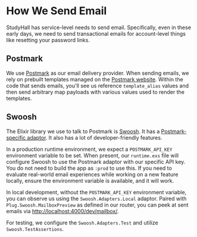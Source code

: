# How We Send Email

StudyHall has service-level needs to send email. Specifically, even in these early days, we need to send transactional emails for account-level things like resetting your password links.

## Postmark

We use [Postmark] as our email delivery provider. When sending emails, we rely on prebuilt templates managed on the [Postmark website][admin]. Within the code that sends emails, you'll see us reference `template_alias` values and then send arbitrary map payloads with various values used to render the templates.

[Postmark]: https://postmarkapp.com
[admin]: https://account.postmarkapp.com/servers/11734328/streams

## Swoosh

The Elixir library we use to talk to Postmark is [Swoosh]. It has a [Postmark-specific adaptor]. It also has a lot of developer-friendly features.

[Swoosh]: https://hexdocs.pm/swoosh/Swoosh.html
[Postmark-specific adaptor]: https://hexdocs.pm/swoosh/Swoosh.Adapters.Postmark.html

In a production runtime environment, we expect a `POSTMARK_API_KEY` environment variable to be set. When present, our `runtime.exs` file will configure Swoosh to use the Postmark adaptor with our specific API key. You do not need to build the app as `:prod` to use this. If you need to evaluate real-world email experiences while working on a new feature locally, ensure the environment variable is available, and it will work.

In local development, without the `POSTMARK_API_KEY` environment variable, you can observe us using the `Swoosh.Adapters.Local` adaptor. Paired with `Plug.Swoosh.MailboxPreview` as defined in our router, you can peek at sent emails via <http://localhost:4000/dev/mailbox/>.

For testing, we configure the `Swoosh.Adapters.Test` and utilize `Swoosh.TestAssertions`.
